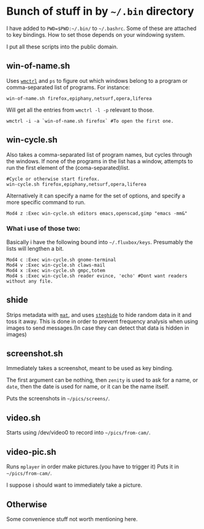 
# Bunch of stuff in by `~/.bin` directory
I have added  to `PWD=$PWD:~/.bin/` to `~/.bashrc`. Some of these are attached
to key bindings. How to set those depends on your windowing system.

I put all these scripts into the public domain.

## win-of-name.sh
Uses [`wmctrl`](http://tomas.styblo.name/wmctrl/) and `ps` to figure out which 
windows belong to a program or comma-separated list of programs. For instance:

    win-of-name.sh firefox,epiphany,netsurf,opera,liferea

Will get all the entries from `wmctrl -l -p` relevant to those. 
    
    wmctrl -i -a `win-of-name.sh firefox` #To open the first one.

## win-cycle.sh
Also takes a comma-separated list of program names, but cycles through the
windows. If none of the programs in the list has a window, attempts to run the
first element of the (coma-separated)list.

    #Cycle or otherwise start firefox.
    win-cycle.sh firefox,epiphany,netsurf,opera,liferea
    
Alternatively it can specify a name for the set of options, and specify a more
specific command to run.
    
    Mod4 z :Exec win-cycle.sh editors emacs,openscad,gimp "emacs -mm&"
    
### What i use of those two:
Basically i have the following bound into `~/.fluxbox/keys`. Presumably the
lists will lengthen a bit.

    Mod4 c :Exec win-cycle.sh gnome-terminal
    Mod4 v :Exec win-cycle.sh claws-mail
    Mod4 x :Exec win-cycle.sh gmpc,totem
    Mod4 s :Exec win-cycle.sh reader evince, 'echo' #Dont want readers without any file.

## shide
Strips metadata with [`mat`](https://mat.boum.org), and uses
[`steghide`](http://steghide.sourceforge.net)
to hide random data in it and toss it away. This is done in order to prevent
frequency analysis when using images to send messages.(In case they can detect 
that data is hidden in images)

## screenshot.sh
Immediately takes a screenshot, meant to be used as key binding.

The first argument can be nothing, then `zenity` is used to
ask for a name, or `date`, then the date is used for name, or it can be the name
itself.

Puts the screenshots in `~/pics/screens/`.

## video.sh
Starts using /dev/video0 to record into `~/pics/from-cam/`.

## video-pic.sh
Runs `mplayer` in order make pictures.(you have to trigger it) Puts it in
`~/pics/from-cam/`.

I suppose i should want to immediately take a picture.

## Otherwise
Some convenience stuff not worth mentioning here.

